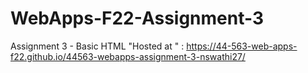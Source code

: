 # WebApps-F22-Assignment-3
Assignment 3 - Basic HTML
"Hosted at " :  https://44-563-web-apps-f22.github.io/44563-webapps-assignment-3-nswathi27/